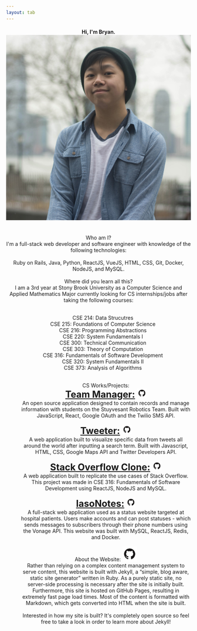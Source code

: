 ```yaml
---
layout: tab
---
```

<center>
<div class="card shadow p-3 mb-5 col-md-8 black">
<h4 class="focus">
Hi, I'm Bryan.
<br>
<img src="img/me.jpg" class="face rounded-circle"> 
<br>
</h4>
</div>

<div class="card shadow col-md-8 p-3 mb-5 black">
<br>
<div class="card-title">
Who am I?
</div>
<div class="card-body">
I'm a full-stack web developer and software engineer with knowledge of the following technologies: 
<br>
<br>
Ruby on Rails, Java, Python, ReactJS, VueJS, HTML, CSS, Git, Docker, NodeJS, and MySQL.  
</div>
</div>

<div class="card shadow col-md-8 p-3 mb-5 black">
<br>
<div class="card-title">
Where did you learn all this?
</div>
<div class="card-body">
I am a 3rd year at Stony Brook University as a Computer Science and Applied Mathematics Major currently looking for CS internships/jobs after taking the following courses:
<br>
<br>
<ul style="list-style: none;">
<li>CSE 214: Data Strucutres</li>
<li>CSE 215: Foundations of Computer Science </li>
<li>CSE 216: Programming Abstractions </li>
<li>CSE 220: System Fundamentals I </li>
<li>CSE 300: Technical Communication </li>
<li>CSE 303: Theory of Computation </li>
<li>CSE 316: Fundamentals of Software Development </li>
<li>CSE 320: System Fundamentals II </li>
<li>CSE 373: Analysis of Algorithms </li>
</ul>
</div> 
</div>

<div class="card shadow p-3 mb-5 col-md-8 black" style="margin-left: 40px;">
<br>
<div class="card-title">
CS Works/Projects:
</div>
<div class="card-body">
<b style="font-size: 25px;"> <u>Team Manager:</u> <a href="https://github.com/StuyPulse/teammanager/" target="_blank"><img src="img/github.png" class="media rounded-circle" style="width: 25px; height: 25px; margin-top: 0"></a> </b>
<br>
An open source application designed to contain records and manage information with students on the Stuyvesant Robotics Team. Built with JavaScript, React, Google OAuth and the Twilio SMS API.
<br>
<br>
<b style="font-size: 25px;"> <u>Tweeter:</u> <a href="https://github.com/bryanlai00/Tweeter" target="_blank"><img src="img/github.png" class="media rounded-circle" style="width: 25px; height: 25px; margin-top: 0;"></a> </b>
<br>
A web application built to visualize specific data from tweets all around the world after inputting a search term. Built with Javascript, HTML, CSS, Google Maps API and Twitter Developers API. 
<br>
<br>
<b style="font-size: 25px;"> <u>Stack Overflow Clone:</u> <a href="https://github.com/bryanlais/FakeStackOverflow" target="_blank"><img src="img/github.png" class="media rounded-circle" style="width: 25px; height: 25px; margin-top: 0;"></a> </b>
<br>
A web application built to replicate the use cases of Stack Overflow. This project was made in CSE 316: Fundamentals of Software Development using ReactJS, NodeJS and MySQL.
<br>
<br>
<b style="font-size: 25px;"> <u>IasoNotes:</u> <a href="https://iasonotes.com/" target="_blank"><img src="img/github.png" class="media rounded-circle" style="width: 25px; height: 25px; margin-top: 0;"></a> </b>
<br>
A full-stack web application used as a status website targeted at hospital patients. Users make accounts and can post statuses - which sends messages to subscribers through their phone numbers using the Vonage API. This website was built with MySQL, ReactJS, Redis, and Docker.
</div>
</div>

<div class="card shadow p-3 mb-5 col-md-8 black" style="margin-left: 40px;">
<br>
<div class="card-title">
About the Website: <a href="https://github.com/bryanlai00/bryanlai00.github.io" target="_blank"><img src="img/github.png" class="media rounded-circle" style="width: 40px; height: 40px; margin-top: 0;"></a>
</div>
<div class="card-body">
Rather than relying on a complex content management system to serve content, this website is built with Jekyll, a “simple, blog aware, static site generator” written in Ruby. As a purely static site, no server-side processing is necessary after the site is initially built. Furthermore, this site is hosted on GitHub Pages, resulting in extremely fast page load times. Most of the content is formatted with Markdown, which gets converted into HTML when the site is built. 
<br>
<br>
Interested in how my site is built? It's completely open source so feel free to take a look in order to learn more about Jekyll!
</div>
</div> 
</center>